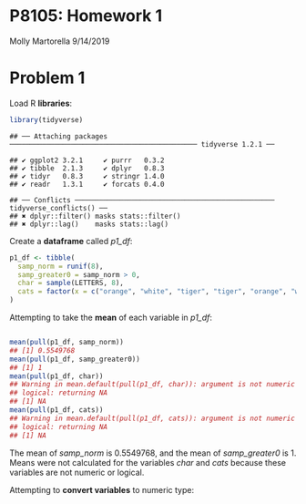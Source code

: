 P8105: Homework 1
================
Molly Martorella
9/14/2019

# Problem 1

Load R
    **libraries**:

``` r
library(tidyverse)
```

    ## ── Attaching packages ────────────────────────────────────────────── tidyverse 1.2.1 ──

    ## ✔ ggplot2 3.2.1     ✔ purrr   0.3.2
    ## ✔ tibble  2.1.3     ✔ dplyr   0.8.3
    ## ✔ tidyr   0.8.3     ✔ stringr 1.4.0
    ## ✔ readr   1.3.1     ✔ forcats 0.4.0

    ## ── Conflicts ───────────────────────────────────────────────── tidyverse_conflicts() ──
    ## ✖ dplyr::filter() masks stats::filter()
    ## ✖ dplyr::lag()    masks stats::lag()

Create a **dataframe** called *p1\_df*:

``` r
p1_df <- tibble(
  samp_norm = runif(8),
  samp_greater0 = samp_norm > 0,
  char = sample(LETTERS, 8),
  cats = factor(x = c("orange", "white", "tiger", "tiger", "orange", "white", "white", "tiger"))
)
```

Attempting to take the **mean** of each variable in *p1\_df*:

``` r

mean(pull(p1_df, samp_norm))
## [1] 0.5549768
mean(pull(p1_df, samp_greater0))
## [1] 1
mean(pull(p1_df, char))
## Warning in mean.default(pull(p1_df, char)): argument is not numeric or
## logical: returning NA
## [1] NA
mean(pull(p1_df, cats))
## Warning in mean.default(pull(p1_df, cats)): argument is not numeric or
## logical: returning NA
## [1] NA
```

The mean of *samp\_norm* is 0.5549768, and the mean of *samp\_greater0*
is 1. Means were not calculated for the variables *char* and *cats*
because these variables are not numeric or logical.

Attempting to **convert variables** to numeric type:

